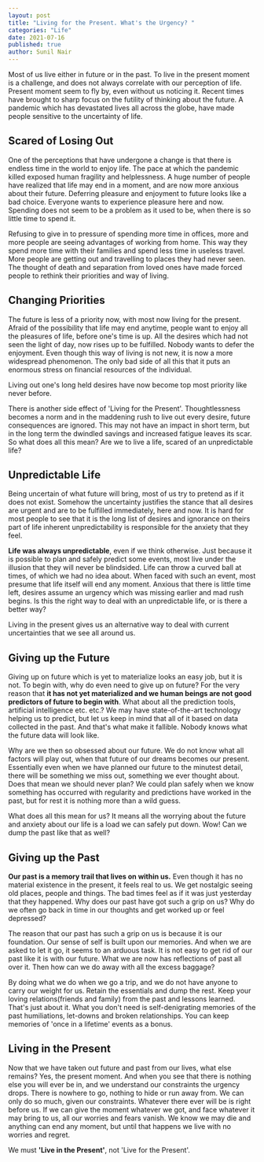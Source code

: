 ```yaml
---
layout: post
title: "Living for the Present. What's the Urgency? "
categories: "Life"
date: 2021-07-16
published: true
author: Sunil Nair
---
```


Most of us live either in future or in the past. To live in the present moment is a challenge, and does not always correlate with our perception of life. Present moment seem to fly by, even without us noticing it. Recent times have brought to sharp focus on the futility of thinking about the future. A pandemic which has devastated lives all across the globe, have made people sensitive to the uncertainty of life.  

## Scared of Losing Out
One of the perceptions that have undergone a change is that there is endless time in the world to enjoy life. The pace at which the pandemic killed exposed human fragility and helplessness. A huge number of people have realized that life may end in a moment, and are now more anxious about their future. Deferring pleasure and enjoyment to future looks like a bad choice. Everyone wants to experience pleasure here and now. Spending does not seem to be a problem as it used to be, when there is so little time to spend it. 

Refusing to give in to pressure of spending more time in offices, more and more people are seeing advantages of working from home. This way they spend more time with their families and spend less time in useless travel. More people are getting out and travelling to places they had never seen. The thought of death and separation from loved ones have made forced people to rethink their priorities and way of living.

## Changing Priorities
The future is less of a priority now, with most now living for the present. Afraid of the possibility that life may end anytime, people want to enjoy all the pleasures of life, before one's time is up. All the desires which had not seen the light of day, now rises up to be fulfilled. Nobody wants to defer the enjoyment. Even though this way of living is not new, it is now a more widespread phenomenon. The only bad side of all this that it puts an enormous stress on financial resources of the individual. 

Living out one's long held desires have now become top most priority like never before.

There is another side effect of 'Living for the Present'. Thoughtlessness becomes a norm and in the maddening rush to live out every desire, future consequences are ignored. This may not have an impact in short term, but in the long term the dwindled savings and increased fatigue leaves its scar. So what does all this mean? Are we to live a life, scared of an unpredictable life?

## Unpredictable Life
Being uncertain of what future will bring, most of us try to pretend as if it does not exist. Somehow the uncertainty justifies the stance that all desires are urgent and are to be fulfilled immediately, here and now. It is hard for most people to see that it is the long list of desires and ignorance on theirs part of life inherent unpredictability is responsible for the anxiety that they feel.  

**Life was always unpredictable**, even if we think otherwise. Just because it is possible to plan and safely predict some events, most live under the illusion that they will never be blindsided. Life can throw a curved ball at times, of which we had no idea about. When faced with such an event, most presume that life itself will end any moment. Anxious that there is little time left, desires assume an urgency which was missing earlier and mad rush begins. Is this the right way to deal with an unpredictable life, or is there a better way? 

Living in the present gives us an alternative way to deal with current uncertainties that we see all around us. 

## Giving up the Future
Giving up on future which is yet to materialize looks an easy job, but it is not. To begin with, why do even need to give up on future? For the very reason that **it has not yet materialized and we human beings are not good predictors of future to begin with**. What about all the prediction tools, artificial intelligence etc. etc.? We may have state-of-the-art technology helping us to predict, but let us keep in mind that all of it based on data collected in the past. And that's what make it fallible. Nobody knows what the future data will look like.

Why are we then so obsessed about our future. We do not know what all factors will play out, when that future of our dreams becomes our present. Essentially even when we have planned our future to the minutest detail, there will be something we miss out, something we ever thought about. Does that mean we should never plan? We could plan safely when we know something has occurred with regularity and predictions have worked in the past, but for rest it is nothing more than a wild guess. 

What does all this mean for us? It means all the worrying about the future and anxiety about our life is a load we can safely put down. Wow! Can we dump the past like that as well?   

## Giving up the Past
**Our past is a memory trail that lives on within us.** Even though it has no material existence in the present, it feels real to us. We get nostalgic seeing old places, people and things. The bad times feel as if it was just yesterday that they happened. Why does our past have got such a grip on us? Why do we often go back in time in our thoughts and get worked up or feel depressed? 

The reason that our past has such a grip on us is because it is our foundation. Our sense of self is built upon our memories. And when we are asked to let it go, it seems to an arduous task. It is not easy to get rid of our past like it is with our future. What we are now has reflections of past all over it. Then how can we do away with all the excess baggage?

By doing what we do when we go a trip, and we do not have anyone to carry our weight for us. Retain the essentials and dump the rest. Keep your loving relations(friends and family) from the past and lessons learned. That's just about it. What you don't need is self-denigrating memories of the past humiliations, let-downs and broken relationships. You can keep memories of 'once in a lifetime' events as a bonus. 

## Living in the Present
Now that we have taken out future and past from our lives, what else remains? Yes, the present moment. And when you see that there is nothing else you will ever be in, and we understand our constraints the urgency drops. There is nowhere to go, nothing to hide or run away from. We can only do so much, given our constraints. Whatever there ever will be is right before us. If we can give the moment whatever we got, and face whatever it may bring to us, all our worries and fears vanish. We know we may die and anything can end any moment, but until that happens we live with no worries and regret.

We must **'Live in the Present'**, not 'Live for the Present'.



